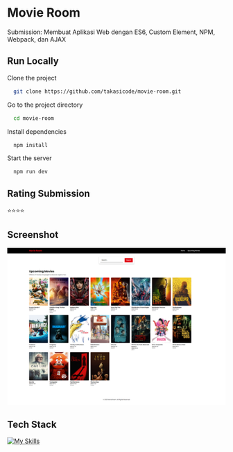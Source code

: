 # Movie Room
Submission: Membuat Aplikasi Web dengan ES6, Custom Element, NPM, Webpack, dan AJAX

## Run Locally
Clone the project
```bash
  git clone https://github.com/takasicode/movie-room.git
```

Go to the project directory
```bash
  cd movie-room
```

Install dependencies
```bash
  npm install
```

Start the server
```bash
  npm run dev
```

## Rating Submission
⭐⭐⭐⭐

## Screenshot
![App Screenshot](./src/images/screenshot/screencapture.png)

## Tech Stack
[![My Skills](https://skillicons.dev/icons?i=html,css,js,npm,webpack)](https://github.com/takasicode/movie-room)
 